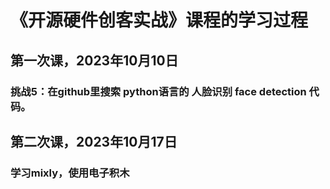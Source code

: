 # 《开源硬件创客实战》课程的学习过程
## 第一次课，2023年10月10日
### 挑战5：在github里搜索  python语言的 人脸识别  face detection 代码。
## 第二次课，2023年10月17日
### 学习mixly，使用电子积木
